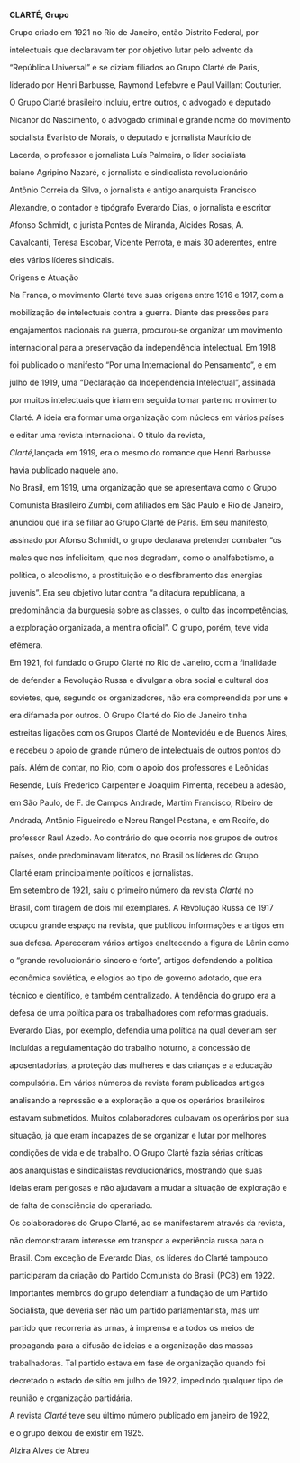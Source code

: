 **CLARTÉ, Grupo**



Grupo criado em 1921 no Rio de Janeiro, então Distrito Federal, por

intelectuais que declaravam ter por objetivo lutar pelo advento da

“República Universal” e se diziam filiados ao Grupo Clarté de Paris,

liderado por Henri Barbusse, Raymond Lefebvre e Paul Vaillant Couturier.

O Grupo Clarté brasileiro incluiu, entre outros, o advogado e deputado

Nicanor do Nascimento, o advogado criminal e grande nome do movimento

socialista Evaristo de Morais, o deputado e jornalista Maurício de

Lacerda, o professor e jornalista Luís Palmeira, o líder socialista

baiano Agripino Nazaré, o jornalista e sindicalista revolucionário

Antônio Correia da Silva, o jornalista e antigo anarquista Francisco

Alexandre, o contador e tipógrafo Everardo Dias, o jornalista e escritor

Afonso Schmidt, o jurista Pontes de Miranda, Alcides Rosas, A.

Cavalcanti, Teresa Escobar, Vicente Perrota, e mais 30 aderentes, entre

eles vários líderes sindicais.



Origens e Atuação



Na França, o movimento Clarté teve suas origens entre 1916 e 1917, com a

mobilização de intelectuais contra a guerra. Diante das pressões para

engajamentos nacionais na guerra, procurou-se organizar um movimento

internacional para a preservação da independência intelectual. Em 1918

foi publicado o manifesto “Por uma Internacional do Pensamento”, e em

julho de 1919, uma “Declaração da Independência Intelectual”, assinada

por muitos intelectuais que iriam em seguida tomar parte no movimento

Clarté. A ideia era formar uma organização com núcleos em vários países

e editar uma revista internacional. O título da revista,

*Clarté*,lançada em 1919, era o mesmo do romance que Henri Barbusse

havia publicado naquele ano.



No Brasil, em 1919, uma organização que se apresentava como o Grupo

Comunista Brasileiro Zumbi, com afiliados em São Paulo e Rio de Janeiro,

anunciou que iria se filiar ao Grupo Clarté de Paris. Em seu manifesto,

assinado por Afonso Schmidt, o grupo declarava pretender combater “os

males que nos infelicitam, que nos degradam, como o analfabetismo, a

política, o alcoolismo, a prostituição e o desfibramento das energias

juvenis”. Era seu objetivo lutar contra “a ditadura republicana, a

predominância da burguesia sobre as classes, o culto das incompetências,

a exploração organizada, a mentira oficial”. O grupo, porém, teve vida

efêmera.



Em 1921, foi fundado o Grupo Clarté no Rio de Janeiro, com a finalidade

de defender a Revolução Russa e divulgar a obra social e cultural dos

sovietes, que, segundo os organizadores, não era compreendida por uns e

era difamada por outros. O Grupo Clarté do Rio de Janeiro tinha

estreitas ligações com os Grupos Clarté de Montevidéu e de Buenos Aires,

e recebeu o apoio de grande número de intelectuais de outros pontos do

país. Além de contar, no Rio, com o apoio dos professores e Leônidas

Resende, Luís Frederico Carpenter e Joaquim Pimenta, recebeu a adesão,

em São Paulo, de F. de Campos Andrade, Martim Francisco, Ribeiro de

Andrada, Antônio Figueiredo e Nereu Rangel Pestana, e em Recife, do

professor Raul Azedo. Ao contrário do que ocorria nos grupos de outros

países, onde predominavam literatos, no Brasil os líderes do Grupo

Clarté eram principalmente políticos e jornalistas.



Em setembro de 1921, saiu o primeiro número da revista *Clarté* no

Brasil, com tiragem de dois mil exemplares. A Revolução Russa de 1917

ocupou grande espaço na revista, que publicou informações e artigos em

sua defesa. Apareceram vários artigos enaltecendo a figura de Lênin como

o “grande revolucionário sincero e forte”, artigos defendendo a política

econômica soviética, e elogios ao tipo de governo adotado, que era

técnico e científico, e também centralizado. A tendência do grupo era a

defesa de uma política para os trabalhadores com reformas graduais.

Everardo Dias, por exemplo, defendia uma política na qual deveriam ser

incluídas a regulamentação do trabalho noturno, a concessão de

aposentadorias, a proteção das mulheres e das crianças e a educação

compulsória. Em vários números da revista foram publicados artigos

analisando a repressão e a exploração a que os operários brasileiros

estavam submetidos. Muitos colaboradores culpavam os operários por sua

situação, já que eram incapazes de se organizar e lutar por melhores

condições de vida e de trabalho. O Grupo Clarté fazia sérias críticas

aos anarquistas e sindicalistas revolucionários, mostrando que suas

ideias eram perigosas e não ajudavam a mudar a situação de exploração e

de falta de consciência do operariado.



Os colaboradores do Grupo Clarté, ao se manifestarem através da revista,

não demonstraram interesse em transpor a experiência russa para o

Brasil. Com exceção de Everardo Dias, os líderes do Clarté tampouco

participaram da criação do Partido Comunista do Brasil (PCB) em 1922.

Importantes membros do grupo defendiam a fundação de um Partido

Socialista, que deveria ser não um partido parlamentarista, mas um

partido que recorreria às urnas, à imprensa e a todos os meios de

propaganda para a difusão de ideias e a organização das massas

trabalhadoras. Tal partido estava em fase de organização quando foi

decretado o estado de sítio em julho de 1922, impedindo qualquer tipo de

reunião e organização partidária.



A revista *Clarté* teve seu último número publicado em janeiro de 1922,

e o grupo deixou de existir em 1925.



Alzira Alves de Abreu



